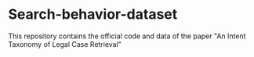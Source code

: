 # Search-behavior-dataset
This repository contains the official code and data of the paper "An Intent Taxonomy of Legal Case Retrieval"
